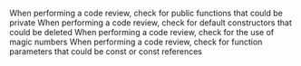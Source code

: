 When performing a code review, check for public functions that could be private
When performing a code review, check for default constructors that could be deleted
When performing a code review, check for the use of magic numbers
When performing a code review, check for function parameters that could be const or const references
